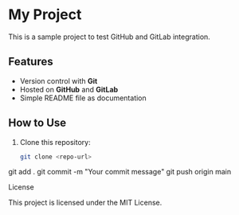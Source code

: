 # My Project

This is a sample project to test GitHub and GitLab integration.

## Features
- Version control with **Git**
- Hosted on **GitHub** and **GitLab**
- Simple README file as documentation

## How to Use
1. Clone this repository:
   ```bash
   git clone <repo-url>

git add .
git commit -m "Your commit message"
git push origin main


License

This project is licensed under the MIT License.
